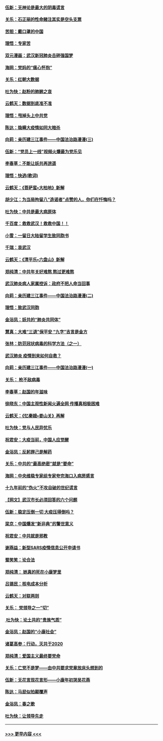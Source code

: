 #### [伍新：无神论是最大的阴毒谎言](../pages/nsc993/n11846129.md?t=02060255) 
#### [关乐：石正丽的性命赌注其实是空头支票](../pages/nsc993/n11846109.md?t=02060255) 
#### [苦胆：戴口罩的中国](../pages/nsc993/n11845576.md?t=02060255) 
#### [理悟：专家苦](../pages/nsc993/n11845564.md?t=02060255) 
#### [双元漫画：武汉新冠肺炎击碎强国梦](../pages/nsc993/n11843320.md?t=02060255) 
#### [海网：党妈的“瘟心怀抱”](../pages/nsc993/n11840740.md?t=02060255) 
#### [关乐：红朝大数据](../pages/nsc993/n11840675.md?t=02060255) 
#### [吐为快：赵粉的肺腑之哀](../pages/nsc993/n11840618.md?t=02060255) 
#### [云鹤天：数据到底准不准](../pages/nsc993/n11840325.md?t=02060255) 
#### [理悟：甩掉头上中共党](../pages/nsc993/n11838826.md?t=02060255) 
#### [陈达：隐瞒大疫情如同大暗杀](../pages/nsc993/n11838771.md?t=02060255) 
#### [向莉：亲历建三江事件——中国法治路漫漫(三)](../pages/nsc993/n11831825.md?t=02060255) 
#### [伍新：“党员上一线”视频火爆最为党乐见](../pages/nsc993/n11838200.md?t=02060255) 
#### [李春草：不能让妖共再逍遥](../pages/nsc993/n11838102.md?t=02060255) 
#### [理悟：快逃(歌词)](../pages/nsc993/n11838083.md?t=02060255) 
#### [云鹤天：《菩萨蛮▪大柏地》新解](../pages/nsc993/n11838059.md?t=02060255) 
#### [胡少江：为当局拘留八“造谣者”点赞的人，你们在忏悔吗？](../pages/nsc993/n11836801.md?t=02060255) 
#### [吐为快：中共是最大病原体](../pages/nsc993/n11836748.md?t=02060255) 
#### [千百度：救救武汉！救救中国！！](../pages/nsc993/n11836145.md?t=02060255) 
#### [小雪：一留日大陆留学生致同胞书](../pages/nsc993/n11834624.md?t=02060255) 
#### [千瑞：哀武汉](../pages/nsc993/n11833647.md?t=02060255) 
#### [云鹤天：《清平乐▪六盘山》新解](../pages/nsc993/n11833611.md?t=02060255) 
#### [郑纯清：中共年关好难熬 熬过更难熬](../pages/nsc993/n11833489.md?t=02060255) 
#### [武汉肺炎病人家属控诉：政府不把人命当回事](../pages/nsc993/n11833205.md?t=02060255) 
#### [向莉：亲历建三江事件——中国法治路漫漫(二)](../pages/nsc993/n11829102.md?t=02060255) 
#### [理悟：致武汉同胞](../pages/nsc993/n11831522.md?t=02060255) 
#### [金浴凤：妖共的“肺炎共同体”](../pages/nsc993/n11829448.md?t=02060255) 
#### [慧真：大难“三退”保平安 “九字”吉言是金方](../pages/nsc993/n11829501.md?t=02060255) 
#### [张林：防范冠状病毒的科学方法（之一）](../pages/nsc993/n11828618.md?t=02060255) 
#### [武汉肺炎 疫情到来如何自救？](../pages/nsc993/n11827632.md?t=02060255) 
#### [向莉：亲历建三江事件——中国法治路漫漫(一)](../pages/nsc993/n11827190.md?t=02060255) 
#### [关乐： 枪不敌病毒](../pages/nsc993/n11826746.md?t=02060255) 
#### [李春草：赵国的年滋味](../pages/nsc993/n11826321.md?t=02060255) 
#### [徐晓东：中国主观性新闻火遍全网 传播真相极困难](../pages/nsc993/n11826508.md?t=02060255) 
#### [云鹤天：《忆秦娥▪娄山关》再解](../pages/nsc993/n11824682.md?t=02060255) 
#### [吐为快：党与人民异忧乐](../pages/nsc993/n11824660.md?t=02060255) 
#### [祝君安：大疫当前，中国人应觉醒](../pages/nsc993/n11821946.md?t=02060255) 
#### [金浴凤：反躬罪己是解药](../pages/nsc993/n11820280.md?t=02060255) 
#### [关乐：中共的“最高绝密”就是“要命”](../pages/nsc993/n11816946.md?t=02060255) 
#### [海网：中央维稳专家组专家夸完海口入病房感言](../pages/nsc993/n11815138.md?t=02060255) 
#### [十九年前的“伪火”不攻自破的世纪谎言](../pages/nsc993/n11813238.md?t=02060255) 
#### [【网文】武汉市长必须回答的六个问题](../pages/nsc993/n11813848.md?t=02060255) 
#### [伍新：稳定压倒一切 大疫压得倒吗？](../pages/nsc993/n11812634.md?t=02060255) 
#### [梁京：中国爆发“新非典”的警世意义](../pages/nsc993/n11812554.md?t=02060255) 
#### [祝君安：中共就是邪教](../pages/nsc993/n11812431.md?t=02060255) 
#### [谢燕益：新型SARS疫情信息公开申请书](../pages/nsc993/n11808840.md?t=02060255) 
#### [蜀笑笑：论合法](../pages/nsc993/n11808064.md?t=02060255) 
#### [郑纯清： 她真的死在小康梦里](../pages/nsc993/n11806623.md?t=02060255) 
#### [吕锡民：核电成本分析](../pages/nsc993/n11806284.md?t=02060255) 
#### [云鹤天：对联两则](../pages/nsc993/n11805957.md?t=02060255) 
#### [关乐： 党领导之一“切”](../pages/nsc993/n11804505.md?t=02060255) 
#### [ 吐为快：论土共的“贵族气质”](../pages/nsc993/n11804490.md?t=02060255) 
#### [金浴凤：赵国的“小康社会”](../pages/nsc993/n11804452.md?t=02060255) 
#### [诸葛高参：行动，灭共于2020](../pages/nsc993/n11804120.md?t=02060255) 
#### [郑纯清：爱国主义最终要党命](../pages/nsc993/n11802197.md?t=02060255) 
#### [关乐：亡党不是梦——由中共要求党章放床头想到的](../pages/nsc993/n11802156.md?t=02060255) 
#### [伍新：无花言现花言形——小康年初哭吴花燕](../pages/nsc993/n11800044.md?t=02060255) 
#### [陈达：马屁似拍颠覆声](../pages/nsc993/n11800010.md?t=02060255) 
#### [金浴凤：春之歌](../pages/nsc993/n11797687.md?t=02060255) 
#### [吐为快：让领导先走](../pages/nsc993/n11797512.md?t=02060255) 

----
#### [ >>> 更早内容 <<< ](../indexes/nsc993-earlier.md)
